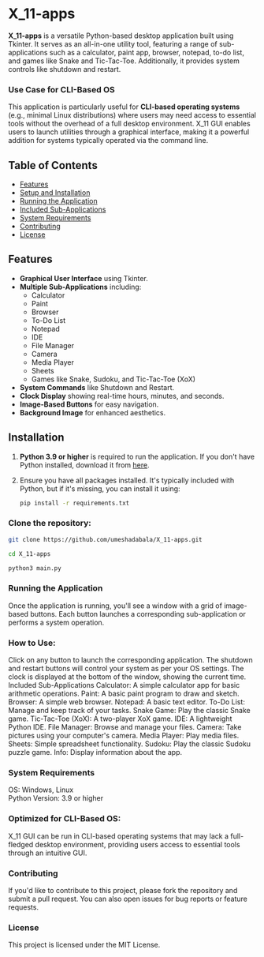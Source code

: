 # X_11-apps

**X_11-apps** is a versatile Python-based desktop application built using Tkinter. It serves as an all-in-one utility tool, featuring a range of sub-applications such as a calculator, paint app, browser, notepad, to-do list, and games like Snake and Tic-Tac-Toe. Additionally, it provides system controls like shutdown and restart.

### Use Case for CLI-Based OS
This application is particularly useful for **CLI-based operating systems** (e.g., minimal Linux distributions) where users may need access to essential tools without the overhead of a full desktop environment. X_11 GUI enables users to launch utilities through a graphical interface, making it a powerful addition for systems typically operated via the command line.

## Table of Contents
- [Features](#features)
- [Setup and Installation](#setup-and-installation)
- [Running the Application](#running-the-application)
- [Included Sub-Applications](#included-sub-applications)
- [System Requirements](#system-requirements)
- [Contributing](#contributing)
- [License](#license)

## Features
- **Graphical User Interface** using Tkinter.
- **Multiple Sub-Applications** including:
  - Calculator
  - Paint
  - Browser
  - To-Do List
  - Notepad
  - IDE
  - File Manager
  - Camera
  - Media Player
  - Sheets
  - Games like Snake, Sudoku, and Tic-Tac-Toe (XoX)
- **System Commands** like Shutdown and Restart.
- **Clock Display** showing real-time hours, minutes, and seconds.
- **Image-Based Buttons** for easy navigation.
- **Background Image** for enhanced aesthetics.



## Installation
1. **Python 3.9 or higher** is required to run the application. If you don't have Python installed, download it from [here](https://www.python.org/downloads/).
2. Ensure you have all packages installed. It's typically included with Python, but if it's missing, you can install it using:
   
   ```bash
   pip install -r requirements.txt
### Clone the repository:
```bash
git clone https://github.com/umeshadabala/X_11-apps.git

cd X_11-apps

python3 main.py
```
### Running the Application
Once the application is running, you'll see a window with a grid of image-based buttons. Each button launches a corresponding sub-application or performs a system operation.

### How to Use:
Click on any button to launch the corresponding application.
The shutdown and restart buttons will control your system as per your OS settings.
The clock is displayed at the bottom of the window, showing the current time.
Included Sub-Applications
Calculator: A simple calculator app for basic arithmetic operations.
Paint: A basic paint program to draw and sketch.
Browser: A simple web browser.
Notepad: A basic text editor.
To-Do List: Manage and keep track of your tasks.
Snake Game: Play the classic Snake game.
Tic-Tac-Toe (XoX): A two-player XoX game.
IDE: A lightweight Python IDE.
File Manager: Browse and manage your files.
Camera: Take pictures using your computer's camera.
Media Player: Play media files.
Sheets: Simple spreadsheet functionality.
Sudoku: Play the classic Sudoku puzzle game.
Info: Display information about the app.
### System Requirements
 OS: Windows, Linux
 <br>
 Python Version: 3.9 or higher
 
### Optimized for CLI-Based OS:
X_11 GUI can be run in CLI-based operating systems that may lack a full-fledged desktop environment, providing users access to essential tools through an intuitive GUI.


### Contributing
If you'd like to contribute to this project, please fork the repository and submit a pull request. You can also open issues for bug reports or feature requests.

### License
This project is licensed under the MIT License.
